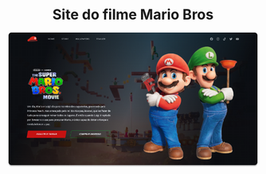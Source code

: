 <h1 align="center">
  Site do filme Mario Bros
</h1>

<div>
  <img src="./public/images/page-mario.png" />
</div>
